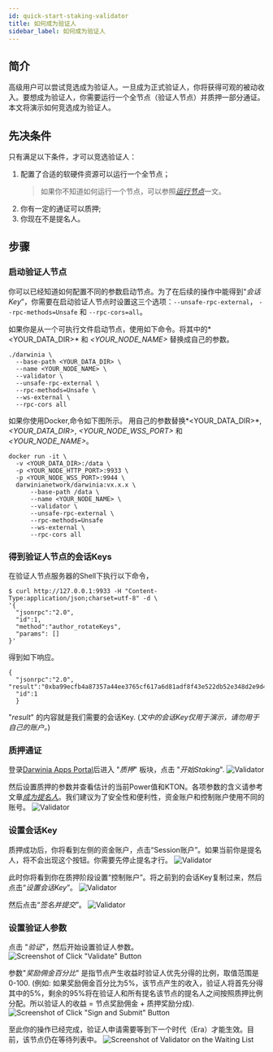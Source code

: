```yaml
---
id: quick-start-staking-validator
title: 如何成为验证人
sidebar_label: 如何成为验证人
---
```


## 简介

高级用户可以尝试竞选成为验证人。一旦成为正式验证人，你将获得可观的被动收入。要想成为验证人，你需要运行一个全节点（验证人节点）并质押一部分通证。本文将演示如何竞选成为验证人。

## 先决条件

只有满足以下条件，才可以竞选验证人：

1. 配置了合适的软硬件资源可以运行一个全节点；
    >  如果你不知道如何运行一个节点，可以参照[*运行节点*](./wiki-tut-node)一文。
2. 你有一定的通证可以质押;
3. 你现在不是提名人。

## 步骤

### 启动验证人节点

你可以已经知道如何配置不同的参数启动节点。为了在后续的操作中能得到“*会话Key*”，你需要在启动验证人节点时设置这三个选项：`--unsafe-rpc-external`， `--rpc-methods=Unsafe` 和 `--rpc-cors=all`。

如果你是从一个可执行文件启动节点，使用如下命令。将其中的*<YOUR_DATA_DIR>* 和 *<YOUR_NODE_NAME>* 替换成自己的参数。
```
./darwinia \
  --base-path <YOUR_DATA_DIR> \
  --name <YOUR_NODE_NAME> \
  --validator \
  --unsafe-rpc-external \
  --rpc-methods=Unsafe \
  --ws-external \
  --rpc-cors all
```

如果你使用Docker,命令如下图所示。 用自己的参数替换*<YOUR_DATA_DIR>*, *<YOUR_DATA_DIR>*, *<YOUR_NODE_WSS_PORT>* 和 *<YOUR_NODE_NAME>*。
```
docker run -it \
  -v <YOUR_DATA_DIR>:/data \
  -p <YOUR_NODE_HTTP_PORT>:9933 \
  -p <YOUR_NODE_WSS_PORT>:9944 \
  darwinianetwork/darwinia:vx.x.x \
      --base-path /data \
      --name <YOUR_NODE_NAME> \
      --validator \
      --unsafe-rpc-external \
      --rpc-methods=Unsafe
      --ws-external \
      --rpc-cors all
```

### 得到验证人节点的会话Keys

在验证人节点服务器的Shell下执行以下命令，
```
$ curl http://127.0.0.1:9933 -H "Content-Type:application/json;charset=utf-8" -d \
'{
  "jsonrpc":"2.0",
  "id":1,
  "method":"author_rotateKeys",
  "params": []
}'
```

得到如下响应。
```
{
  "jsonrpc":"2.0", "result":"0xba99ecfb4a87357a44ee3765cf617a6d81adf8f43e522db52e348d2e9d45ccde12d53d562e14bb18523fbc3032b786f44b2b92340f4756386d4baec68bbfb882bbaccce1440c84d7f5b67c8ecb956345130d5dbd07adfeba3d9482f95d9dec6c68d085323e61590f850c38244dd2d2bc4055548d9edfd0471f47da7667c17fe8",
  "id":1
  }
```
 "*result*" 的内容就是我们需要的会话Key. (*文中的会话Key仅用于演示，请勿用于自己的账户。*)

### 质押通证

登录[Darwinia Apps Portal](https://apps.darwinia.network)后进入 "*质押*" 板块，点击 "*开始Staking*".
![Validator](assets/quick_start_zh-CN/darwinia-staking-validator-01_zh-CN.png)

然后设置质押的参数并查看估计的当前Power值和KTON。各项参数的含义请参考文章[*成为提名人*](./quick-start-nominator)。我们建议为了安全性和便利性，资金账户和控制账户使用不同的账号。
![Validator](assets/quick_start_zh-CN/darwinia-staking-validator-02_zh-CN.png)

### 设置会话Key

质押成功后，你将看到左侧的资金账户，点击“Session账户”。如果当前你是提名人，将不会出现这个按钮。你需要先停止提名才行。
![Validator](assets/quick_start_zh-CN/darwinia-staking-validator-03_zh-CN.png)

此时你将看到你在质押阶段设置“控制账户”。将之前到的会话Key复制过来，然后点击“*设置会话Key*”。
![Validator](assets/quick_start_zh-CN/darwinia-staking-validator-04_zh-CN.png)


然后点击“*签名并提交*”。
![Validator](assets/quick_start_zh-CN/darwinia-staking-validator-05_zh-CN.png)

### 设置验证人参数

点击 "*验证*"，然后开始设置验证人参数。
![Screenshot of Click "Validate" Button](assets/quick_start_zh-CN/darwinia-staking-validator-06_zh-CN.png)

参数"*奖励佣金百分比*" 是指节点产生收益时验证人优先分得的比例，取值范围是 0-100. (例如: 如果奖励佣金百分比为5%，该节点产生的收入，验证人将首先分得其中的5%，剩余的95%将在验证人和所有提名该节点的提名人之间按照质押比例分配。所以验证人的收益 = 节点奖励佣金 + 质押奖励分成).
 ![Screenshot of Click "Sign and Submit" Button](assets_zh-CN/quick_start/darwinia-staking-validator-07_zh-CN.png)

至此你的操作已经完成，验证人申请需要等到下一个时代（Era）才能生效。目前，该节点仍在等待列表中。
 ![Screenshot of Validator on the Waiting List](assets/quick_start_zh-CN/darwinia-staking-validator-08_zh-CN.png)
